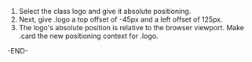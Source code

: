 1. Select the class logo and give it absolute positioning.
2. Next, give .logo a top offset of -45px and a left offset of 125px.
3. The logo's absolute position is relative to the browser viewport. Make .card the new positioning context for .logo.

-END-